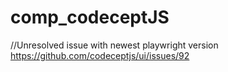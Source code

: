 # comp_codeceptJS

//Unresolved issue with newest playwright version
https://github.com/codeceptjs/ui/issues/92